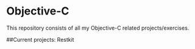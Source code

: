 # Objective-C

This repository consists of all my Objective-C related projects/exercises.

##Current projects:
Restkit
